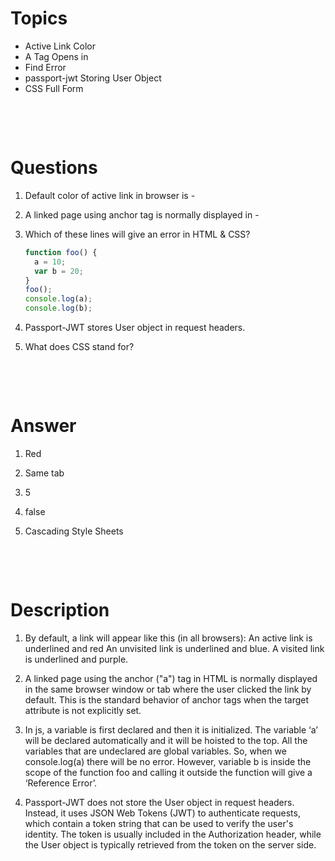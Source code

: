 # Topics

- Active Link Color
- A Tag Opens in
- Find Error
- passport-jwt Storing User Object
- CSS Full Form

&nbsp;

&nbsp;

# Questions

1. Default color of active link in browser is -

2. A linked page using anchor tag is normally displayed in -

3. Which of these lines will give an error in HTML & CSS?

   ```js
   function foo() {
     a = 10;
     var b = 20;
   }
   foo();
   console.log(a);
   console.log(b);
   ```

4. Passport-JWT stores User object in request headers.

5. What does CSS stand for?

&nbsp;

&nbsp;

# Answer

1. Red

2. Same tab

3. 5

4. false

5. Cascading Style Sheets

&nbsp;

&nbsp;

# Description

1. By default, a link will appear like this (in all browsers): An active link is underlined and red An unvisited link is underlined and blue. A visited link is underlined and purple.

2. A linked page using the anchor ("a") tag in HTML is normally displayed in the same browser window or tab
   where the user clicked the link by default. This is the standard behavior of anchor tags when the target attribute is not explicitly set.

3. In js, a variable is first declared and then it is initialized. The variable ‘a’ will be declared automatically and it will be hoisted to the top. All the variables that are undeclared are global variables. So, when we console.log(a) there will be no error. However, variable b is inside the scope of the function foo and calling it outside the function will give a ‘Reference Error’.

4. Passport-JWT does not store the User object in request headers. Instead, it uses JSON Web Tokens (JWT) to authenticate requests, which contain a token string that can be used to verify the user's identity. The token is usually included in the Authorization header, while the User object is typically retrieved from the token on the server side.

&nbsp;
